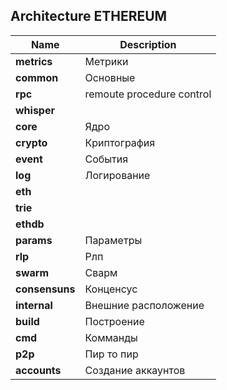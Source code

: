 ## Architecture ETHEREUM


|Name|Description|
|--|--|
|**metrics**|Метрики|
|**common**|Основные|
|**rpc**|remoute procedure control|
|**whisper**||
|**core**|Ядро|
|**crypto**|Криптография|
|**event**|События|
|**log**|Логирование|
|**eth**||
|**trie**||
|**ethdb**||
|**params**|Параметры|
|**rlp**|Рлп|
|**swarm**|Сварм|
|**consensuns**|Конценсус|
|**internal**|Внешние расположение|
|**build**|Построение |
|**cmd**|Комманды|
|**p2p**|Пир то пир|
|**accounts**|Создание аккаунтов|



